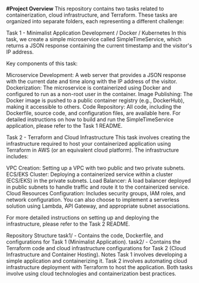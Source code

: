 **#Project Overview**
This repository contains two tasks related to containerization, cloud infrastructure, and Terraform. These tasks are organized into separate folders, each representing a different challenge:

Task 1 - Minimalist Application Development / Docker / Kubernetes
In this task, we create a simple microservice called SimpleTimeService, which returns a JSON response containing the current timestamp and the visitor's IP address.

Key components of this task:

Microservice Development: A web server that provides a JSON response with the current date and time along with the IP address of the visitor.
Dockerization: The microservice is containerized using Docker and configured to run as a non-root user in the container.
Image Publishing: The Docker image is pushed to a public container registry (e.g., DockerHub), making it accessible to others.
Code Repository: All code, including the Dockerfile, source code, and configuration files, are available here.
For detailed instructions on how to build and run the SimpleTimeService application, please refer to the Task 1 README.

Task 2 - Terraform and Cloud Infrastructure
This task involves creating the infrastructure required to host your containerized application using Terraform in AWS (or an equivalent cloud platform). The infrastructure includes:

VPC Creation: Setting up a VPC with two public and two private subnets.
ECS/EKS Cluster: Deploying a containerized service within a cluster (ECS/EKS) in the private subnets.
Load Balancer: A load balancer deployed in public subnets to handle traffic and route it to the containerized service.
Cloud Resources Configuration: Includes security groups, IAM roles, and network configuration.
You can also choose to implement a serverless solution using Lambda, API Gateway, and appropriate subnet associations.

For more detailed instructions on setting up and deploying the infrastructure, please refer to the Task 2 README.

Repository Structure
task1/ - Contains the code, Dockerfile, and configurations for Task 1 (Minimalist Application).
task2/ - Contains the Terraform code and cloud infrastructure configurations for Task 2 (Cloud Infrastructure and Container Hosting).
Notes
Task 1 involves developing a simple application and containerizing it.
Task 2 involves automating cloud infrastructure deployment with Terraform to host the application.
Both tasks involve using cloud technologies and containerization best practices.
